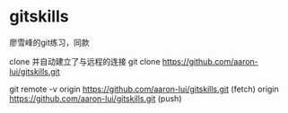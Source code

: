 # gitskills
廖雪峰的git练习，同款

clone 并自动建立了与远程的连接
git clone https://github.com/aaron-lui/gitskills.git

git remote -v
origin  https://github.com/aaron-lui/gitskills.git (fetch)
origin  https://github.com/aaron-lui/gitskills.git (push)


